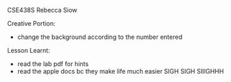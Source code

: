 CSE438S
Rebecca Siow

Creative Portion:
- change the background according to the number entered

Lesson Learnt:
- read the lab pdf for hints
- read the apple docs bc they make life much easier SIGH SIGH SIIIGHHH
